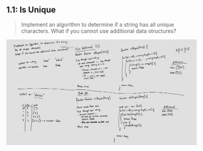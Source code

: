## 1.1: Is Unique
> Implement an algorithm to determine if a string has all unique characters. What if you cannot use additional data structures?

![is unique whiteboard](./is-unique.JPG)
